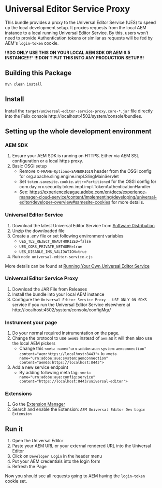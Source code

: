 # Universal Editor Service Proxy

This bundle provides a proxy to the Universal Editor Service (UES) to speed up the local development setup.
It proxies requests from the local AEM instance to a local running Universal Editor Service. 
By this, users won't need to provide Authentication tokens or similar as requests will be fed by AEM's `login-token` cookie.  

**!!!DO ONLY USE THIS ON YOUR LOCAL AEM SDK OR AEM 6.5 INSTANCE!!!***
**!!!DON'T PUT THIS INTO ANY PRODUCTION SETUP!!!**

## Building this Package
```shell
mvn clean install
```

## Install
Install the `target/universal-editor-service-proxy.core-*.jar` file directly into the Felix console http://localhost:4502/system/console/bundles.

## Setting up the whole development environment

### AEM SDK
1. Ensure your AEM SDK is running on HTTPS. Either via AEM SSL configuration or a local https proxy.
2. Basic OSGi setup 
    * Remove `X-FRAME-Options=SAMEORIGIN` header from the OSGi config for org.apache.sling.engine.impl.SlingMainServlet 
    * Set `token.samesite.cookie.attr`=`Partitioned` for the OSGi config for com.day.crx.security.token.impl.impl.TokenAuthenticationHandler
    * See: https://experienceleague.adobe.com/en/docs/experience-manager-cloud-service/content/implementing/developing/universal-editor/developer-overview#samesite-cookies for more details.

### Universal Editor Service
1. Download the latest Universal Editor Service from [Software Distribution](https://experience.adobe.com/#/downloads/content/software-distribution/en/aemcloud.html)
2. Unzip the downloaded file
3. Create a .env file or set following environment variables
    * `UES_TLS_REJECT_UNAUTHORIZED=false`
    * `UES_CORS_PRIVATE_NETWORK=true`
    * `UES_DISABLE_IMS_VALIDATION=true`
4. Run `node universal-editor-service.cjs`

More details can be found at [Running Your Own Universal Editor Service](https://experienceleague.adobe.com/en/docs/experience-manager-cloud-service/content/implementing/developing/universal-editor/local-dev)

### Universal Editor Service Proxy
1. Download the JAR File from Releases
2. Install the bundle into your local AEM instance
3. Configure the `Universal Editor Service Proxy - USE ONLY ON SDKS` service if you run the Universal Editor Service elsewhere at http://localhost:4502/system/console/configMgr/ 

### Instrument your page
1. Do your normal required instrumentation on the page.
2. Change the protocol to use `aem65` instead of `aem` as it will then also use the local AEM pickers
    * Change this `<meta name="urn:adobe:aue:system:aemconnection" content="aem:https://localhost:8443">` to `<meta name="urn:adobe:aue:system:aemconnection" content="aem65:https://localhost:8443">`
3. Add a new service endpoint
   * By adding following meta tag: `<meta name="urn:adobe:aue:config:service" content="https://localhost:8443/universal-editor">`

### Extensions
1. Go the [Extension Manager](https://experience.adobe.com/#/aem/extension-manager/universal-editor)
2. Search and enable the Extension: `AEM Universal Editor Dev Login Extension`

## Run it
1. Open the Universal Editor
2. Paste your AEM URL or your external rendered URL into the Universal Editor
3. Click on `Developer Login` in the header menu
4. Put your AEM credentials into the login form 
5. Refresh the Page

Now you should see all requests going to AEM having the `login-token` cookie set.